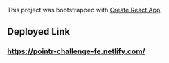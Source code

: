 This project was bootstrapped with [Create React App](https://github.com/facebook/create-react-app).

## Deployed Link

### https://pointr-challenge-fe.netlify.com/
